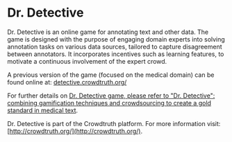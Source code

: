 # Dr. Detective

Dr. Detective is an online game for annotating text and other data. The game is designed with the purpose of engaging domain experts into solving annotation tasks on various data sources, tailored to capture disagreement between annotators. It incorporates incentives such as learning features, to motivate a continuous involvement of the expert crowd.

A previous version of the game (focused on the medical domain) can be found online at: [detective.crowdtruth.org/](detective.crowdtruth.org/)

For further details on [Dr. Detective game, please refer to "Dr. Detective": combining gamification techniques and crowdsourcing to create a gold standard in medical text](http://ceur-ws.org/Vol-1030/paper-02.pdf).

Dr. Detective is part of the Crowdtruth platform. For more information visit: [http://crowdtruth.org/](http://crowdtruth.org/).
